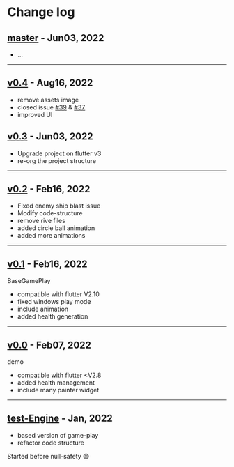 # Change log

## [master](https://github.com/yeasin50/space_craft/tree/master) - Jun03, 2022
  
  - ...
  
----

## [v0.4](https://github.com/yeasin50/space_craft/tree/v0.4) - Aug16, 2022

- remove assets image
- closed issue [#39](https://github.com/yeasin50/space_craft/issues/39) & [#37](https://github.com/yeasin50/space_craft/issues/37)
- improved UI

## [v0.3](https://github.com/yeasin50/space_craft/tree/v0.3) - Jun03, 2022

- Upgrade project on flutter v3
- re-org the project structure
  
----

## [v0.2](https://github.com/yeasin50/space_craft/tree/v0.2) - Feb16, 2022

- Fixed enemy ship blast issue
- Modify code-structure
- remove rive files
- added circle ball animation
- added more animations
  
----

## [v0.1](https://github.com/yeasin50/space_craft/tree/v0.1) - Feb16, 2022

BaseGamePlay

- compatible with flutter V2.10
- fixed windows play mode
- include animation
- added health generation
  
----

## [v0.0](https://github.com/yeasin50/space_craft/tree/v0.0) - Feb07, 2022

demo

- compatible with flutter <V2.8
- added health management  
- include many painter widget
  
----

## [test-Engine](https://github.com/yeasin50/space_craft/tree/test-Engine) - Jan, 2022

- based version of game-play
- refactor code structure

Started before null-safety 😅
